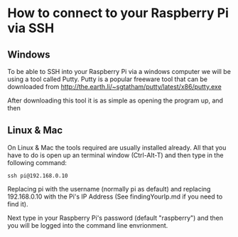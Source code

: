How to connect to your Raspberry Pi via SSH
===========

Windows
---------
To be able to SSH into your Raspberry Pi via a windows computer we will be using a tool called Putty. Putty is a popular freeware tool that can be downloaded from http://the.earth.li/~sgtatham/putty/latest/x86/putty.exe

After downloading this tool it is as simple as opening the program up, and then 

Linux & Mac
---------
On Linux & Mac the tools required are usually installed already. All that you have to do is open up an terminal window (Ctrl-Alt-T) and then type in the following command:


 ```
ssh pi@192.168.0.10

 ```
 
Replacing pi with the username (normally pi as default) and replacing 192.168.0.10 with the Pi's IP Address (See findingYourIp.md if you need to find it).

Next type in your Raspberry Pi's password (default "raspberry") and then you will be logged into the command line envrionment.




